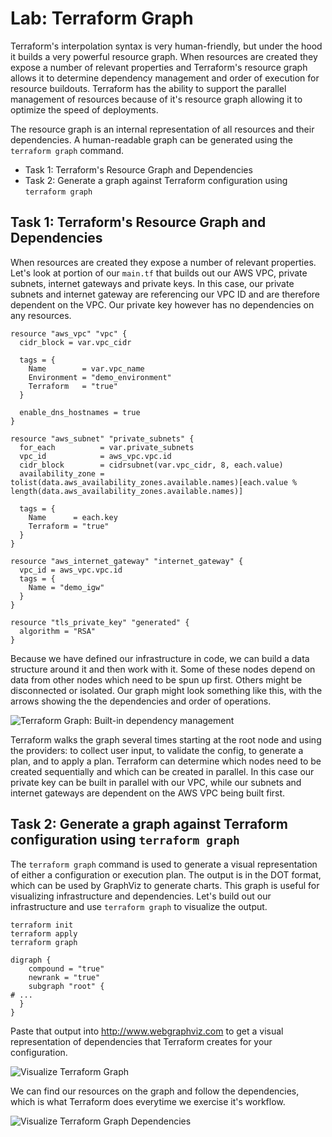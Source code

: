 # Lab: Terraform Graph

Terraform's interpolation syntax is very human-friendly, but under the hood it builds a very powerful resource graph. When resources are created they expose a number of relevant properties and Terraform's resource graph allows it to determine dependency management and order of execution for resource buildouts. Terraform has the ability to support the parallel management of resources because of it's resource graph allowing it to optimize the speed of deployments.

The resource graph is an internal representation of all resources and their dependencies. A human-readable graph can be generated using the `terraform graph` command.

- Task 1: Terraform's Resource Graph and Dependencies
- Task 2: Generate a graph against Terraform configuration using `terraform graph`

## Task 1: Terraform's Resource Graph and Dependencies 

When resources are created they expose a number of relevant properties. Let's look at portion of our `main.tf` that builds out our AWS VPC, private subnets, internet gateways and private keys. In this case, our private subnets and internet gateway are referencing our VPC ID and are therefore dependent on the VPC. Our private key however has no dependencies on any resources.

```hcl
resource "aws_vpc" "vpc" {
  cidr_block = var.vpc_cidr

  tags = {
    Name        = var.vpc_name
    Environment = "demo_environment"
    Terraform   = "true"
  }

  enable_dns_hostnames = true
}

resource "aws_subnet" "private_subnets" {
  for_each          = var.private_subnets
  vpc_id            = aws_vpc.vpc.id
  cidr_block        = cidrsubnet(var.vpc_cidr, 8, each.value)
  availability_zone = tolist(data.aws_availability_zones.available.names)[each.value % length(data.aws_availability_zones.available.names)]

  tags = {
    Name      = each.key
    Terraform = "true"
  }
}

resource "aws_internet_gateway" "internet_gateway" {
  vpc_id = aws_vpc.vpc.id
  tags = {
    Name = "demo_igw"
  }
}

resource "tls_private_key" "generated" {
  algorithm = "RSA"
}
```

Because we have defined our infrastructure in code, we can build a data structure around it and then work with it. Some of these nodes depend on data from other nodes which need to be spun up first. Others might be disconnected or isolated. Our graph might look something like this, with the arrows showing the the dependencies and order of operations.

![Terraform Graph: Built-in dependency management](img/terraform_graph_walk.png)

Terraform walks the graph several times starting at the root node and using the providers: to collect user input, to validate the config, to generate a plan, and to apply a plan. Terraform can determine which nodes need to be created sequentially and which can be created in parallel.  In this case our private key can be built in parallel with our VPC, while our subnets and internet gateways are dependent on the AWS VPC being built first.

## Task 2: Generate a graph against Terraform configuration using `terraform graph`

The `terraform graph` command is used to generate a visual representation of either a configuration or execution plan. The output is in the DOT format, which can be used by GraphViz to generate charts.  This graph is useful for visualizing infrastructure and dependencies.  Let's build out our infrastructure and use `terraform graph` to visualize the output.

```shell
terraform init
terraform apply
terraform graph
```

```text
digraph {
	compound = "true"
	newrank = "true"
	subgraph "root" {
# ...
  }
}
```

Paste that output into http://www.webgraphviz.com to get a visual representation of dependencies that Terraform creates for your configuration.

![Visualize Terraform Graph](img/terraform_graph_viz_1.png)

We can find our resources on the graph and follow the dependencies, which is what Terraform does everytime we exercise it's workflow.

![Visualize Terraform Graph Dependencies](img/terraform_graph_viz_2.png)